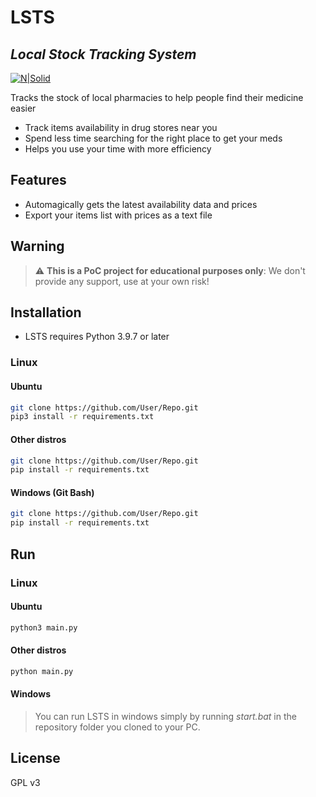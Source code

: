 # LSTS
## _Local Stock Tracking System_

[![N|Solid](https://www.python.org/static/community_logos/python-powered-w-100x40.png)](https://nodesource.com/products/nsolid)

Tracks the stock of local pharmacies to help people find their medicine easier

- Track items availability in drug stores near you
- Spend less time searching for the right place to get your meds
- Helps you use your time with more efficiency

## Features

- Automagically gets the latest availability data and prices
- Export your items list with prices as a text file

## Warning
> :warning: **This is a PoC project for educational purposes only**: We don't provide any support, use at your own risk!

## Installation

- LSTS requires Python 3.9.7 or later

### Linux

#### Ubuntu

```sh
git clone https://github.com/User/Repo.git
pip3 install -r requirements.txt 
```

#### Other distros

```sh
git clone https://github.com/User/Repo.git
pip install -r requirements.txt 
```

#### Windows (Git Bash)
```sh
git clone https://github.com/User/Repo.git
pip install -r requirements.txt 
```

## Run

### Linux

#### Ubuntu
```sh
python3 main.py
```

#### Other distros

```sh
python main.py
```

#### Windows
> You can run LSTS in windows simply by running _start.bat_ in the repository folder you cloned to your PC.

## License

GPL v3

[//]: # (These are reference links used in the body of this note and get stripped out when the markdown processor does its job. There is no need to format nicely because it shouldn't be seen. Thanks SO - http://stackoverflow.com/questions/4823468/store-comments-in-markdown-syntax)

   [Name]: <Link>
